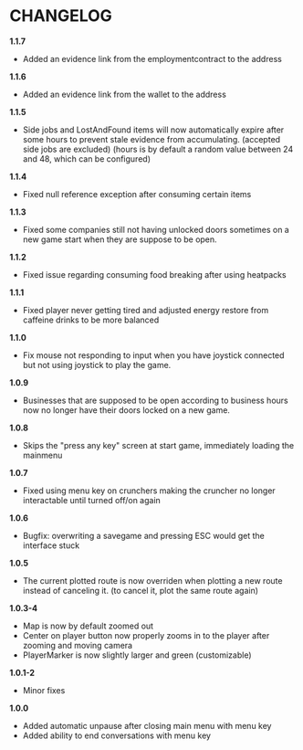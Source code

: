 # CHANGELOG
**1.1.7**
- Added an evidence link from the employmentcontract to the address

**1.1.6**
- Added an evidence link from the wallet to the address

**1.1.5**
- Side jobs and LostAndFound items will now automatically expire after some hours to prevent stale evidence from accumulating. (accepted side jobs are excluded)
(hours is by default a random value between 24 and 48, which can be configured)

**1.1.4**
- Fixed null reference exception after consuming certain items

**1.1.3**
- Fixed some companies still not having unlocked doors sometimes on a new game start when they are suppose to be open.

**1.1.2**
- Fixed issue regarding consuming food breaking after using heatpacks

**1.1.1**
- Fixed player never getting tired and adjusted energy restore from caffeine drinks to be more balanced

**1.1.0**
- Fix mouse not responding to input when you have joystick connected but not using joystick to play the game.

**1.0.9**
- Businesses that are supposed to be open according to business hours now no longer have their doors locked on a new game.

**1.0.8**
- Skips the "press any key" screen at start game, immediately loading the mainmenu

**1.0.7**
- Fixed using menu key on crunchers making the cruncher no longer interactable until turned off/on again

**1.0.6**
- Bugfix: overwriting a savegame and pressing ESC would get the interface stuck

**1.0.5**
- The current plotted route is now overriden when plotting a new route instead of canceling it. (to cancel it, plot the same route again)

**1.0.3-4**
- Map is now by default zoomed out
- Center on player button now properly zooms in to the player after zooming and moving camera
- PlayerMarker is now slightly larger and green (customizable)

**1.0.1-2**
- Minor fixes

**1.0.0**
- Added automatic unpause after closing main menu with menu key
- Added ability to end conversations with menu key